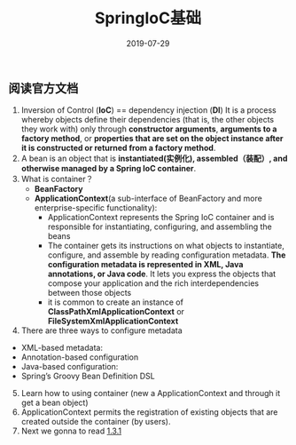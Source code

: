 ﻿---
layout: post
title:  SpringIoC基础
date:   2019-07-29
---
## 阅读官方文档
1. Inversion of Control (**IoC**)  ==   dependency injection (**DI**)
It is a process whereby objects define their dependencies (that is, the other objects they work with) only through **constructor arguments**, **arguments to a factory method**, or **properties that are set on the object instance after it is constructed or returned from a factory method**. 
2. A bean is an object that is **instantiated(实例化), assembled（装配）, and otherwise managed by a Spring IoC container**. 
3. What is container？
   - **BeanFactory**  
   - **ApplicationContext**(a sub-interface of BeanFactory and more enterprise-specific      functionality):  
        - ApplicationContext represents the Spring IoC container and is responsible for instantiating, configuring, and assembling the beans
        - The container gets its instructions on what objects to instantiate, configure, and assemble by reading configuration metadata. **The configuration metadata is represented in XML, Java annotations, or Java code**. It lets you express the objects that compose your application and the rich interdependencies between those objects
        - it is common to create an instance of **ClassPathXmlApplicationContext** or **FileSystemXmlApplicationContext**
4. There are three ways to configure metadata
- XML-based metadata:
- Annotation-based configuration
- Java-based configuration:
- Spring’s Groovy Bean Definition DSL
5. Learn how to using container (new a ApplicationContext and through it get a bean object)
6. ApplicationContext permits the registration of existing objects that are created outside the container (by users).
7. Next we gonna to read [1.3.1](https://docs.spring.io/spring/docs/5.1.8.RELEASE/spring-framework-reference/core.html#beans-factory-class)
   








